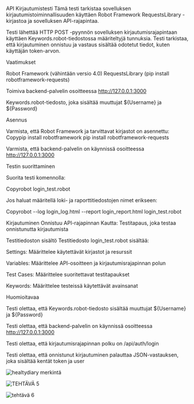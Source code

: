 API Kirjautumistesti
Tämä testi tarkistaa sovelluksen kirjautumistoiminnallisuuden käyttäen Robot Framework RequestsLibrary -kirjastoa ja sovelluksen API-rajapintaa.



Testi lähettää HTTP POST -pyynnön sovelluksen kirjautumisrajapintaan käyttäen Keywords.robot-tiedostossa määriteltyjä tunnuksia. Testi tarkistaa, että kirjautuminen onnistuu ja vastaus sisältää odotetut tiedot, kuten käyttäjän token-arvon.



Vaatimukset


Robot Framework (vähintään versio 4.0)
RequestsLibrary (pip install robotframework-requests)

Toimiva backend-palvelin osoitteessa http://127.0.0.1:3000

Keywords.robot-tiedosto, joka sisältää muuttujat ${Username} ja ${Password}


Asennus

Varmista, että Robot Framework ja tarvittavat kirjastot on asennettu:
Copypip install robotframework
pip install robotframework-requests

Varmista, että backend-palvelin on käynnissä osoitteessa http://127.0.0.1:3000

Testin suorittaminen

Suorita testi komennolla:

Copyrobot login_test.robot

Jos haluat määritellä loki- ja raporttitiedostojen nimet erikseen:

Copyrobot --log login_log.html --report login_report.html login_test.robot



Kirjautuminen Onnistuu API-rajapinnan Kautta: Testitapaus, joka testaa onnistunutta kirjautumista

Testitiedoston sisältö
Testitiedosto login_test.robot sisältää:

Settings: Määrittelee käytettävät kirjastot ja resurssit

Variables: Määrittelee API-osoitteen ja kirjautumisrajapinnan polun

Test Cases: Määrittelee suoritettavat testitapaukset

Keywords: Määrittelee testeissä käytettävät avainsanat

Huomioitavaa

Testi olettaa, että Keywords.robot-tiedosto sisältää muuttujat ${Username} ja ${Password}

Testi olettaa, että backend-palvelin on käynnissä osoitteessa http://127.0.0.1:3000

Testi olettaa, että kirjautumisrajapinnan polku on /api/auth/login

Testi olettaa, että onnistunut kirjautuminen palauttaa JSON-vastauksen, joka sisältää kentät token ja user





![healtydiary merkintä](https://github.com/user-attachments/assets/fc04ed07-c4de-4fba-9cab-a91f3f9697f2)

![TEHTÄVÄ 5](https://github.com/user-attachments/assets/24d90991-04fd-4c57-a3e6-7d6a9cffafda)

![tehtävä 6](https://github.com/user-attachments/assets/3c2ba2cf-f3e1-452c-852a-a6e1aa6d90d5)




